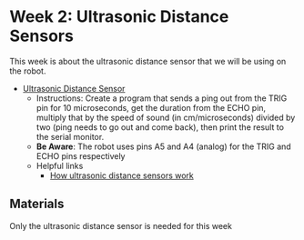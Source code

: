 # Week 2: Ultrasonic Distance Sensors

This week is about the ultrasonic distance sensor that we will be using on the robot.

- [Ultrasonic Distance Sensor](./ultrasonic-distance-sensor.ino)
  - Instructions: Create a program that sends a ping out from the TRIG pin for 10 microseconds, get the duration from the ECHO pin, multiply that by the speed of sound (in cm/microseconds) divided by two (ping needs to go out and come back), then print the result to the serial monitor.
  - **Be Aware**: The robot uses pins A5 and A4 (analog) for the TRIG and ECHO pins respectively
  - Helpful links
    - [How ultrasonic distance sensors work](https://lastminuteengineers.com/arduino-sr04-ultrasonic-sensor-tutorial/)

## Materials

Only the ultrasonic distance sensor is needed for this week
